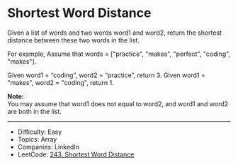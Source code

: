 # Shortest Word Distance

Given a list of words and two words word1 and word2, return the shortest distance between these two words in the list.

For example,
Assume that words = ["practice", "makes", "perfect", "coding", "makes"].

Given word1 = “coding”, word2 = “practice”, return 3.
Given word1 = "makes", word2 = "coding", return 1.

**Note:**  
You may assume that word1 does not equal to word2, and word1 and word2 are both in the list.

---

* Difficulty: Easy
* Topics: Array
* Companies: LinkedIn
* LeetCode: [243. Shortest Word Distance](https://leetcode.com/problems/shortest-word-distance/description/)
